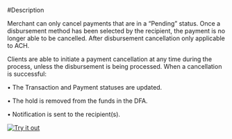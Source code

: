 #Description

Merchant can only cancel payments that are in a “Pending” status. Once a disbursement method has been selected by the recipient, the payment is no longer able to be cancelled. After disbursement cancellation only applicable to ACH.

Clients are able to initiate a payment cancellation at any time during the process, unless the disbursement is being processed. When a cancellation is successful:

•	The Transaction and Payment statuses are updated.

•	The hold is removed from the funds in the DFA.

•	Notification is sent to the recipient(s).


[![Try it out](../../../../assets/images/button.png)](../api/?type=patch&path=/ddp/v1/payments/{id}/cancel)